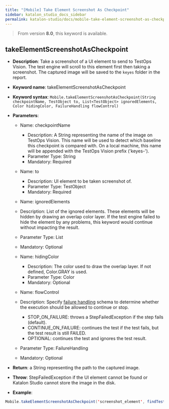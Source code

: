 ```yaml
---
title: "[Mobile] Take Element Screenshot As Checkpoint"
sidebar: katalon_studio_docs_sidebar
permalink: katalon-studio/docs/mobile-take-element-screenshot-as-checkpoint.html
---
```


> From version **8.0**, this keyword is available.

## takeElementScreenshotAsCheckpoint

*  **Description**: Take a screenshot of a UI element to send to TestOps Vision. The test engine will scroll to this element first then taking a screenshot. The captured image will be saved to the `keyes` folder in the report.
*  **Keyword name**: takeElementScreenshotAsCheckpoint
*  **Keyword syntax**: `Mobile.takeElementScreenshotAsCheckpoint(String checkpointName, TestObject to, List<TestObject> ignoredElements, Color hidingColor, FailureHandling flowControl)`
*  **Parameters**:

   * Name: checkpointName 
     * Description: A String representing the name of the image on TestOps Vision. This name will be used to detect which baseline this checkpoint is compared with. On a local machine, this name will be appended with the TestOps Vision prefix ('keyes-').
     * Parameter Type: String
     * Mandatory: Required
     
    * Name: to
       * Description: UI element to be taken screenshot of.
       * Parameter Type: TestObject
       * Mandatory: Required

    * Name: ignoredElements 
     * Description: List of the ignored elements. These elements will be hidden by drawing an overlap color layer. If the test engine failed to hide the element by any problems, this keyword would continue without impacting the result.
     * Parameter Type: List<TestObject>
     * Mandatory: Optional
     
   * Name: hidingColor 
     * Description: The color used to draw the overlap layer. If not defined, Color.GRAY is used.
     * Parameter Type: Color
     * Mandatory: Optional

    * Name: flowControl
     * Description: Specify [failure handling](/x/qAAM) schema to determine whether the execution should be allowed to continue or stop.
        * STOP_ON_FAILURE: throws a StepFailedException if the step fails (default).
        * CONTINUE_ON_FAILURE: continues the test if the test fails, but the test result is still FAILED.
        * OPTIONAL: continues the test and ignores the test result.
     * Parameter Type: FailureHandling
     * Mandatory: Optional

* **Return**: a String representing the path to the captured image.
* **Throw**: StepFailedException if the UI element cannot be found or Katalon Studio cannot store the image in the disk.

* **Example**: 

```java
Mobile.takeElementScreenshotAsCheckpoint('screenshot_element', findTestObject('App/screenshot_element'), [findTestObject('hide_element_1'), findTestObject('hide_element_2')], Color.GREEN)
```